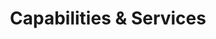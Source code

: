 ---
layout: child_layout/capabilities_and_services
title: Capabilities & Services
permalink: /capabilities-and-services/
hero: /assets/img/content/hero-4.jpg
breadcrumbs: false
parent_index: 2
hide_parent_links: true
lead: "Brief introduction to capabilites and services section. Lorem ipsum dolor sit amet, consectetuer adipiscing elit. Aenean commodo ligula eget dolor. Aenean massa. Cum sociis natoque penatibus et magnis dis parturient montes, nascetur ridiculus mus."
---